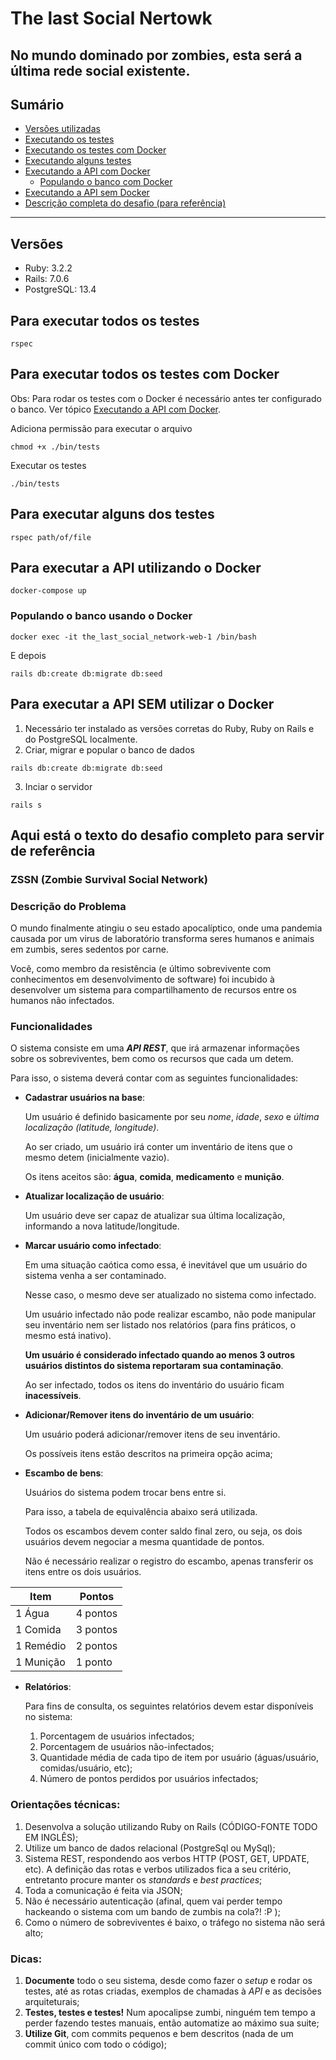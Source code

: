 # The last Social Nertowk

No mundo dominado por zombies, esta será a última rede social existente.
---

## Sumário

- [Versões utilizadas](#versoes)
- [Executando os testes](#para-executar-todos-os-testes)
- [Executando os testes com Docker](#para-executar-todos-os-testes)
- [Executando alguns testes](#para-executar-alguns-dos-testes)
- [Executando a API com Docker](#para-executar-a-api-utilizando-o-docker)
  - [Populando o banco com Docker](#populando-o-banco-usando-o-docker)
- [Executando a API sem Docker](#para-executar-a-api-sem-utilizar-o-docker)
- [Descrição completa do desafio (para referência)](#description)
---

<a id="versoes"></a>
## Versões
- Ruby: 3.2.2
- Rails: 7.0.6
- PostgreSQL: 13.4

## Para executar todos os testes

```shell
rspec
```

## Para executar todos os testes com Docker
Obs: Para rodar os testes com o Docker é necessário antes ter configurado o banco.
Ver tópico [Executando a API com Docker](#para-executar-a-api-utilizando-o-docker).

Adiciona permissão para executar o arquivo
```shell
chmod +x ./bin/tests
```

Executar os testes
```shell
./bin/tests
```

## Para executar alguns dos testes

```shell
rspec path/of/file
```

## Para executar a API utilizando o Docker

```
docker-compose up
```
### Populando o banco usando o Docker
```shell
docker exec -it the_last_social_network-web-1 /bin/bash
```

E depois

```shell
rails db:create db:migrate db:seed
```

## Para executar a API SEM utilizar o Docker

1. Necessário ter instalado as versões corretas do Ruby, 
Ruby on Rails e do PostgreSQL localmente.
2. Criar, migrar e popular o banco de dados
```shell
rails db:create db:migrate db:seed
```
3. Inciar o servidor
```
rails s
```


## Aqui está o texto do desafio completo para servir de referência
### ZSSN (Zombie Survival Social Network)

<a id="description"><a/>
### Descrição do Problema

O mundo finalmente atingiu o seu estado apocalíptico, onde uma pandemia causada por um virus de laboratório transforma seres humanos e animais em zumbis, seres sedentos por carne.

Você, como membro da resistência (e último sobrevivente com conhecimentos em desenvolvimento de software) foi incubido à desenvolver um sistema para compartilhamento de recursos entre os humanos não infectados.

### Funcionalidades

O sistema consiste em uma ***API REST***, que irá armazenar informações sobre os sobreviventes, bem como os recursos que cada um detem.

Para isso, o sistema deverá contar com as seguintes funcionalidades:

- **Cadastrar usuários na base**:

  Um usuário é definido basicamente por seu *nome*, *idade*, *sexo* e *última localização (latitude, longitude)*.

  Ao ser criado, um usuário irá conter um inventário de itens que o mesmo detem (inicialmente vazio).

  Os itens aceitos são: **água**, **comida**, **medicamento** e **munição**.

- **Atualizar localização de usuário**:

  Um usuário deve ser capaz de atualizar sua última localização, informando a nova latitude/longitude.

- **Marcar usuário como infectado**:

  Em uma situação caótica como essa, é inevitável que um usuário do sistema venha a ser contaminado.

  Nesse caso, o mesmo deve ser atualizado no sistema como infectado.

  Um usuário infectado não pode realizar escambo, não pode manipular seu inventário nem ser listado nos relatórios (para fins práticos, o mesmo está inativo).

  **Um usuário é considerado infectado quando ao menos 3 outros usuários distintos do sistema reportaram sua contaminação**.

  Ao ser infectado, todos os itens do inventário do usuário ficam **inacessíveis**.

- **Adicionar/Remover itens do inventário de um usuário**:

  Um usuário poderá adicionar/remover itens de seu inventário.

  Os possíveis itens estão descritos na primeira opção acima;

- **Escambo de bens**:

  Usuários do sistema podem trocar bens entre si.

  Para isso, a tabela de equivalência abaixo será utilizada.

  Todos os escambos devem conter saldo final zero, ou seja, os dois usuários devem negociar a mesma quantidade de pontos.

  Não é necessário realizar o registro do escambo, apenas transferir os itens entre os dois usuários.

| Item      | Pontos   |
|-----------|----------|
| 1 Água    | 4 pontos |
| 1 Comida  | 3 pontos |
| 1 Remédio | 2 pontos |
| 1 Munição | 1 ponto  |

- **Relatórios**:

  Para fins de consulta, os seguintes relatórios devem estar disponíveis no sistema:
    1. Porcentagem de usuários infectados;
    2. Porcentagem de usuários não-infectados;
    3. Quantidade média de cada tipo de item por usuário (águas/usuário, comidas/usuário, etc);
    4. Número de pontos perdidos por usuários infectados;

### Orientações técnicas:

1. Desenvolva a solução utilizando Ruby on Rails (CÓDIGO-FONTE TODO EM INGLÊS);
2. Utilize um banco de dados relacional (PostgreSql ou MySql);
3. Sistema REST, respondendo aos verbos HTTP (POST, GET, UPDATE, etc). A definição das rotas e verbos utilizados fica a seu critério, entretanto procure manter os *standards* e *best practices*;
4. Toda a comunicação é feita via JSON;
5. Não é necessário autenticação (afinal, quem vai perder tempo hackeando o sistema com um bando de zumbis na cola?! :P );
6. Como o número de sobreviventes é baixo, o tráfego no sistema não será alto;

### Dicas:

1. **Documente** todo o seu sistema, desde como fazer o *setup* e rodar os testes, até as rotas criadas, exemplos de chamadas à *API* e as decisões arquiteturais;
2. **Testes, testes e testes!** Num apocalipse zumbi, ninguém tem tempo a perder fazendo testes manuais, então automatize ao máximo sua suite;
3. **Utilize Git**, com commits pequenos e bem descritos (nada de um commit único com todo o código);

